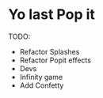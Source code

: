 # Yo last Pop it

TODO:
  - Refactor Splashes
  - Refactor Popit effects
  - Devs
  - Infinity game
  - Add Confetty
